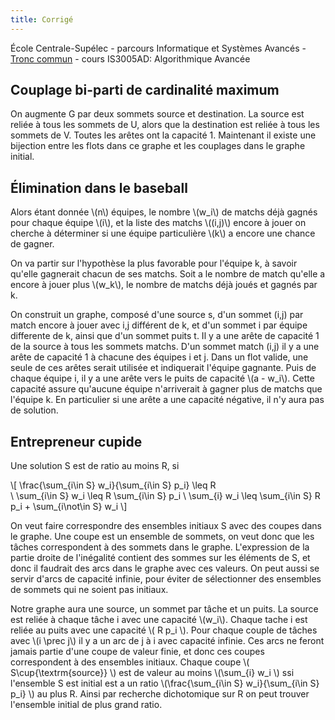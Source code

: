 ```yaml
---
title: Corrigé
---
```


École Centrale-Supélec - parcours Informatique et Systèmes Avancés - [Tronc commun](http://www.isia.ecp.fr/welcome_to_www_ecp_fr_cms_site_isia/isia___formation/cours_tronc_commun) - cours IS3005AD: Algorithmique Avancée

## Couplage bi-parti de cardinalité maximum

On augmente G par deux sommets source et destination. La source est reliée à tous les sommets de U, alors que la destination est reliée à tous les sommets de V. Toutes les arêtes ont la capacité 1. Maintenant il existe une bijection entre les flots dans ce graphe et les couplages dans le graphe initial.


## Élimination dans le baseball


Alors étant donnée \\(n\\) équipes, le nombre \\(w_i\\) de matchs déjà gagnés pour chaque équipe \\(i\\), et la liste des matchs \\((i,j)\\) encore à jouer on cherche à déterminer si une équipe particulière \\(k\\) a encore une chance de gagner.  


On va partir sur l'hypothèse la plus favorable pour l'équipe k, à savoir qu'elle gagnerait chacun de ses matchs. Soit a le nombre de match qu'elle a encore à jouer plus \\(w_k\\), le nombre de matchs déjà joués et gagnés par k.

On construit un graphe, composé d'une source s, d'un sommet (i,j) par match encore à jouer avec i,j différent de k, et d'un sommet i par équipe differente de k, ainsi que d'un sommet puits t. Il y a une arête de capacité 1 de la source à tous les sommets matchs. D'un sommet match (i,j) il y a une arête de capacité 1 à chacune des équipes i et j.  Dans un flot valide, une seule de ces arêtes serait utilisée et indiquerait l'équipe gagnante. Puis de chaque équipe i, il y a une arête vers le puits de capacité \\(a - w_i\\).  Cette capacité assure qu'aucune équipe n'arriverait à gagner plus de matchs que l'équipe k.  En particulier si une arête a une capacité négative, il n'y aura pas de solution.

## Entrepreneur cupide

Une solution S est de ratio au moins R, si 

\\[
	\frac{\sum_{i\in S} w_i}{\sum_{i\in S} p_i}  \leq R   
	\\
	\sum_{i\in S} w_i  \leq R  \sum_{i\in S} p_i 
	\\
	\sum_{i} w_i \leq \sum_{i\in S} R p_i + \sum_{i\not\in S} w_i
\\]

On veut faire correspondre des ensembles initiaux S avec des coupes dans le graphe.  Une coupe est un ensemble de sommets, on veut donc que les tâches correspondent à des sommets dans le graphe.
L'expression de la partie droite de l'inégalité contient des sommes sur les éléments de S, et donc il faudrait des arcs dans le graphe avec ces valeurs.  On peut aussi se servir d'arcs de capacité infinie, pour éviter de sélectionner des ensembles de sommets qui ne soient pas initiaux.

Notre graphe aura une source, un sommet par tâche et un puits. La source est reliée à chaque tâche i avec une capacité \\(w_i\\).
Chaque tache i est reliée au puits avec une capacité \\( R p_i \\). Pour chaque couple de tâches avec \\(i \prec j\\) il y a un arc de j à i avec capacité infinie.  Ces arcs ne feront jamais partie d'une coupe de valeur finie, et donc ces coupes correspondent à des ensembles initiaux.
Chaque coupe \\( S\cup\{\textrm{source}\} \\) est de valeur au moins \\(\sum_{i} w_i \\) ssi l'ensemble S est initial est a un ratio \\(\frac{\sum_{i\in S} w_i}{\sum_{i\in S} p_i} \\) au plus R.  Ainsi par recherche dichotomique sur R on peut trouver l'ensemble initial de plus grand ratio.
